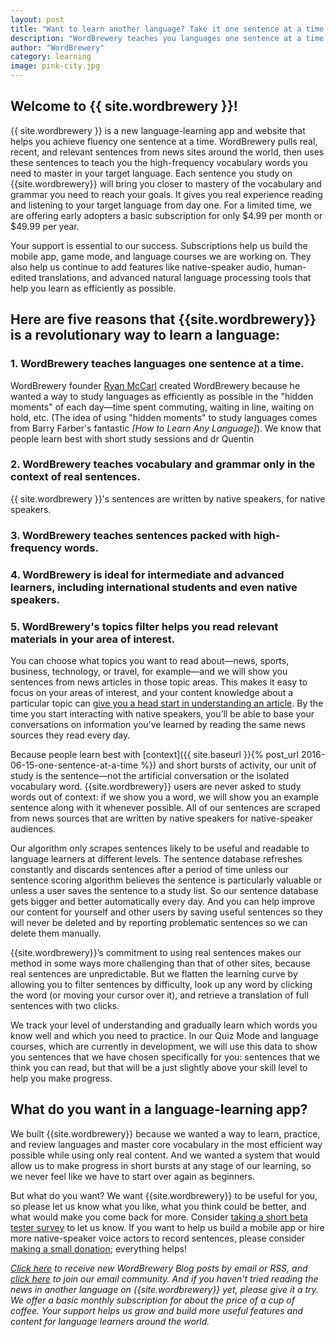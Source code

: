 ```yaml
---
layout: post
title: "Want to learn another language? Take it one sentence at a time."
description: "WordBrewery teaches you languages one sentence at a time using real sentences from the news."
author: "WordBrewery"
category: learning
image: pink-city.jpg
---
```


## Welcome to {{ site.wordbrewery }}!

{{ site.wordbrewery }} is a new language-learning app and website that helps you achieve fluency one sentence at a time. WordBrewery pulls real, recent, and relevant sentences from news sites around the world, then uses these sentences to teach you the high-frequency vocabulary words you need to master in your target language. Each sentence you study on {{site.wordbrewery}} will bring you closer to mastery of the vocabulary and grammar you need to reach your goals. It gives you real experience reading and listening to your target language from day one. For a limited time, we are offering early adopters a basic subscription for only $4.99 per month or $49.99 per year.

Your support is essential to our success. Subscriptions help us build the mobile app, game mode, and language courses we are working on. They also help us continue to add features like native-speaker audio, human-edited translations, and advanced natural language processing tools that help you learn as efficiently as possible.

## Here are five reasons that {{site.wordbrewery}} is a revolutionary way to learn a language:

### 1. WordBrewery teaches languages one sentence at a time.

WordBrewery founder [Ryan McCarl](http://RyanMcCarl.com) created WordBrewery because he wanted a way to study languages as efficiently as possible in the "hidden moments" of each day—time spent commuting, waiting in line, waiting on hold, etc. (The idea of using "hidden moments" to study languages comes from Barry Farber's fantastic *[How to Learn Any Language]*). We know that people learn best with short study sessions and dr Quentin 

### 2. WordBrewery teaches vocabulary and grammar only in the context of real sentences.

{{ site.wordbrewery }}'s sentences are written by native speakers, for native speakers.

### 3. WordBrewery teaches sentences packed with high-frequency words.

### 4. WordBrewery is ideal for intermediate and advanced learners, including international students and even native speakers.

### 5. WordBrewery's topics filter helps you read relevant materials in your area of interest.

You can choose what topics you want to read about—news, sports, business, technology, or travel, for example—and we will show you sentences from news articles in those topic areas. This makes it easy to focus on your areas of interest, and your content knowledge about a particular topic can [give you a head start in understanding an article](http://www.jstor.org/stable/3586468?seq=1#page_scan_tab_contents). By the time you start interacting with native speakers, you’ll be able to base your conversations on information you’ve learned by reading the same news sources they read every day.



Because people learn best with [context]({{ site.baseurl }}{% post_url 2016-06-15-one-sentence-at-a-time %}) and short bursts of activity, our unit of study is the sentence—not the artificial conversation or the isolated vocabulary word. {{site.wordbrewery}} users are never asked to study words out of context: if we show you a word, we will show you an example sentence along with it whenever possible. All of our sentences are scraped from news sources that are written by native speakers for native-speaker audiences.

Our algorithm only scrapes sentences likely to be useful and readable to language learners at different levels. The sentence database refreshes constantly and discards sentences after a period of time unless our sentence scoring algorithm believes the sentence is particularly valuable or unless a user saves the sentence to a study list. So our sentence database gets bigger and better automatically every day. And you can help improve our content for yourself and other users by saving useful sentences so they will never be deleted and by reporting problematic sentences so we can delete them manually.

{{site.wordbrewery}}’s commitment to using real sentences makes our method in some ways more challenging than that of other sites, because real sentences are unpredictable. But we flatten the learning curve by allowing you to filter sentences by difficulty, look up any word by clicking the word (or moving your cursor over it), and retrieve a translation of full sentences with two clicks.

We track your level of understanding and gradually learn which words you know well and which you need to practice. In our Quiz Mode and language courses, which are currently in development, we will use this data to show you sentences that we have chosen specifically for you: sentences that we think you can read, but that will be a just slightly above your skill level to help you make progress.

## What do you want in a language-learning app?

We built {{site.wordbrewery}} because we wanted a way to learn, practice, and review languages and master core vocabulary in the most efficient way possible while using only real content. And we wanted a system that would allow us to make progress in short bursts at any stage of our learning, so we never feel like we have to start over again as beginners.

But what do you want? We want {{site.wordbrewery}} to be useful for you, so please let us know what you like, what you think could be better, and what would make you come back for more. Consider [taking a short beta tester survey](https://docs.google.com/forms/d/1VLYcHdI5-FLlr5hMRJ1DzhLKDUzfkPvyI8Bx3bvvk3w/viewform) to let us know. If you want to help us build a mobile app or hire more native-speaker voice actors to record sentences, please consider [making a small donation](https://squareup.com/store/wordbrewery2); everything helps!

*[Click here](http://feeds.feedburner.com/LanguageUntapped) to receive new WordBrewery Blog posts by email or RSS, and [click here](http://goo.gl/pTPRvb) to join our email community. And if you haven't tried reading the news in another  language on {{site.wordbrewery}} yet, please give it a try. We offer a basic monthly subscription for about the price of a cup of coffee. Your support helps us grow and build more useful features and content for language learners around the world.*
